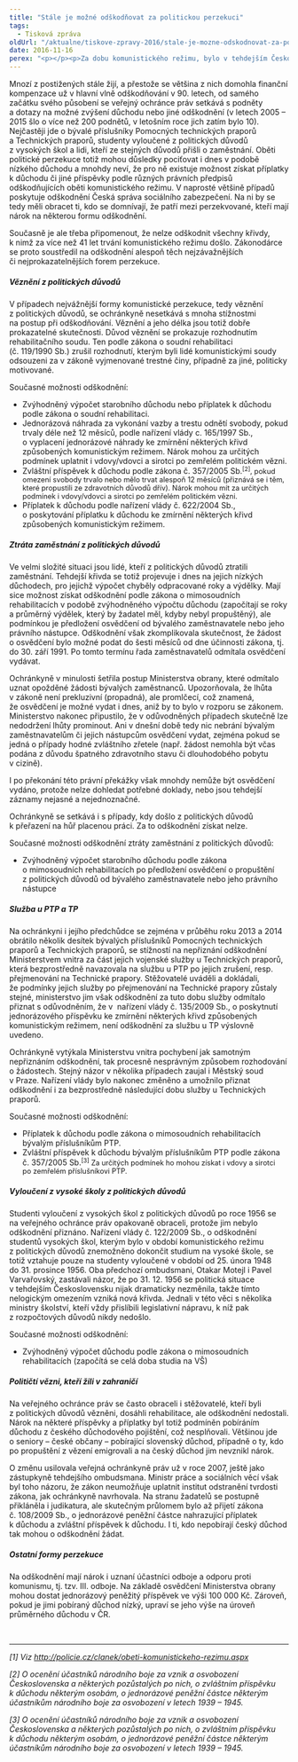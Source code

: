 ```yaml
---
title: "Stále je možné odškodňovat za politickou perzekuci"
tags:
  - Tisková zpráva
oldUrl: "/aktualne/tiskove-zpravy-2016/stale-je-mozne-odskodnovat-za-politickou-perzekuci"
date: 2016-11-16
perex: "<p></p><p>Za dobu komunistického režimu, bylo v tehdejším Československu z politických důvodů vězněno 205 486 osob, Pomocnými technickými prapory (PTP) a Technickými prapory (TP) prošlo asi 60 000 osob<sup>[1]</sup>. Nelze ani odhadnout, kolik lidí přišlo z politických důvodů o zaměstnání, nemluvě o jiných formách perzekuce. </p>"
---
```


<!-- imported from the old website -->

<p>Mnozí z postižených stále žijí, a přestože se většina z nich domohla finanční kompenzace už v hlavní vlně odškodňování v 90. letech, od samého začátku svého působení se veřejný ochránce práv setkává s podněty a dotazy na možné zvýšení důchodu nebo jiné odškodnění (v letech 2005 – 2015 šlo o více než 200 podnětů, v letošním roce jich zatím bylo 10). Nejčastěji jde o bývalé příslušníky Pomocných technických praporů a Technických praporů, studenty vyloučené z politických důvodů z vysokých škol a lidi, kteří ze stejných důvodů přišli o zaměstnání. Oběti politické perzekuce totiž mohou důsledky pociťovat i dnes v podobě nízkého důchodu a mnohdy neví, že pro ně existuje možnost získat příplatky k důchodu či jiné příspěvky podle různých právních předpisů odškodňujících oběti komunistického režimu. V naprosté většině případů poskytuje odškodnění Česká správa sociálního zabezpečení. Na ni by se tedy měli obracet ti, kdo se domnívají, že patří mezi perzekvované, kteří mají nárok na některou formu odškodnění.</p> <p>Současně je ale třeba připomenout, že nelze odškodnit všechny křivdy, k nimž za více než 41 let trvání komunistického režimu došlo. Zákonodárce se proto soustředil na odškodnění alespoň těch nejzávažnějších či nejprokazatelnějších forem perzekuce.</p> <h5>Věznění z politických důvodů </h5> <p>V případech nejvážnější formy komunistické perzekuce, tedy věznění z politických důvodů, se ochránkyně nesetkává s mnoha stížnostmi na postup při odškodňování. Věznění a jeho délka jsou totiž dobře prokazatelné skutečnosti. Důvod věznění se prokazuje rozhodnutím rehabilitačního soudu. Ten podle zákona o soudní rehabilitaci (č. 119/1990 Sb.) zrušil rozhodnutí, kterým byli lidé komunistickými soudy odsouzeni za v zákoně vyjmenované trestné činy, případně za jiné, politicky motivované. </p> <p>Současné možnosti odškodnění:</p><ul><li>Zvýhodněný výpočet starobního důchodu nebo příplatek k důchodu podle zákona o soudní rehabilitaci.</li><li>Jednorázová náhrada za vykonání vazby a trestu odnětí svobody, pokud trvaly déle než 12 měsíců, podle nařízení vlády c. 165/1997 Sb., o vyplacení jednorázové náhrady ke zmírnění některých křivd způsobených komunistickým režimem. Nárok mohou za určitých podmínek uplatnit i vdovy/vdovci a sirotci po zemřelém politickém vězni.</li><li>Zvláštní příspěvek k důchodu podle zákona č. 357/2005 Sb.<span style="font-size: 12.8px;"><sup>[2]</sup>, pokud omezení svobody trvalo nebo mělo trvat alespoň 12 měsíců (přiznává se i těm, které propustili ze zdravotních důvodů dřív). Nárok mohou mít za určitých podmínek i vdovy/vdovci a sirotci po zemřelém politickém vězni.</span></li><li>Příplatek k důchodu podle nařízení vlády č. 622/2004 Sb., o poskytování příplatku k důchodu ke zmírnění některých křivd způsobených komunistickým režimem.</li></ul> <h5>Ztráta zaměstnání z politických důvodů</h5> <p>Ve velmi složité situaci jsou lidé, kteří z politických důvodů ztratili zaměstnání. Tehdejší křivda se totiž projevuje i dnes na jejich nízkých důchodech, pro jejichž výpočet chyběly odpracované roky a výdělky. Mají sice možnost získat odškodnění podle zákona o mimosoudních rehabilitacích v podobě zvýhodněného výpočtu důchodu (započítají se roky a průměrný výdělek, který by žadatel měl, kdyby nebyl propuštěný), ale podmínkou je předložení osvědčení od bývalého zaměstnavatele nebo jeho právního nástupce. Odškodnění však zkomplikovala skutečnost, že žádost o osvědčení bylo možné podat do šesti měsíců od dne účinnosti zákona, tj. do 30. září 1991. Po tomto termínu řada zaměstnavatelů odmítala osvědčení vydávat.</p> <p>Ochránkyně v minulosti šetřila postup Ministerstva obrany, které odmítalo uznat opožděné žádosti bývalých zaměstnanců. Upozorňovala, že lhůta v zákoně není prekluzivní (propadná), ale promlčecí, což znamená, že osvědčení je možné vydat i dnes, aniž by to bylo v rozporu se zákonem. Ministerstvo nakonec připustilo, že v odůvodněných případech skutečně lze nedodržení lhůty prominout. Ani v dnešní době tedy nic nebrání bývalým zaměstnavatelům či jejich nástupcům osvědčení vydat, zejména pokud se jedná o případy hodné zvláštního zřetele (např. žádost nemohla být včas podána z důvodu špatného zdravotního stavu či dlouhodobého pobytu v cizině).</p> <p>I po překonání této právní překážky však mnohdy nemůže být osvědčení vydáno, protože nelze dohledat potřebné doklady, nebo jsou tehdejší záznamy nejasné a nejednoznačné.</p> <p>Ochránkyně se setkává i s případy, kdy došlo z politických důvodů k přeřazení na hůř placenou práci. Za to odškodnění získat nelze.</p> <p>Současné možnosti odškodnění ztráty zaměstnání z politických důvodů:</p><ul><li>Zvýhodněný výpočet starobního důchodu podle zákona o mimosoudních rehabilitacích po předložení osvědčení o propuštění z politických důvodů od bývalého zaměstnavatele nebo jeho právního nástupce</li></ul> <h5>Služba u PTP a TP</h5> <p>Na ochránkyni i jejího předchůdce se zejména v průběhu roku 2013 a 2014 obrátilo několik desítek bývalých příslušníků Pomocných technických praporů a Technických praporů, se stížností na nepřiznání odškodnění Ministerstvem vnitra za část jejich vojenské služby u Technických praporů, která bezprostředně navazovala na službu u PTP po jejich zrušení, resp. přejmenování na Technické prapory. Stěžovatelé uváděli a dokládali, že podmínky jejich služby po přejmenování na Technické prapory zůstaly stejné, ministerstvo jim však odškodnění za tuto dobu služby odmítalo přiznat s odůvodněním, že v  nařízení vlády č. 135/2009 Sb., o poskytnutí jednorázového příspěvku ke zmírnění některých křivd způsobených komunistickým režimem, není odškodnění za službu u TP výslovně uvedeno.</p> <p>Ochránkyně vytýkala Ministerstvu vnitra pochybení jak samotným nepřiznáním odškodnění, tak procesně nesprávným způsobem rozhodování o žádostech. Stejný názor v několika případech zaujal i Městský soud v Praze. Nařízení vlády bylo nakonec změněno a umožnilo přiznat odškodnění i za bezprostředně následující dobu služby u Technických praporů.   </p> <p>Současné možnosti odškodnění:</p><ul><li>Příplatek k důchodu podle zákona o mimosoudních rehabilitacích bývalým příslušníkům PTP.</li><li>Zvláštní příspěvek k důchodu bývalým příslušníkům PTP podle zákona č. 357/2005 Sb.<span style="font-size: 12.8px;"><sup>[3]</sup> Za určitých podmínek ho mohou získat i vdovy a sirotci po zemřelém příslušníkovi PTP.</span></li></ul> <h5>Vyloučení z vysoké školy z politických důvodů</h5> <p>Studenti vyloučení z vysokých škol z politických důvodů po roce 1956 se na veřejného ochránce práv opakovaně obraceli, protože jim nebylo odškodnění přiznáno. Nařízení vlády č. 122/2009 Sb., o odškodnění studentů vysokých škol, kterým bylo v období komunistického režimu z politických důvodů znemožněno dokončit studium na vysoké škole, se totiž vztahuje pouze na studenty vyloučené v období od 25. února 1948 do 31. prosince 1956. Oba předchozí ombudsmani, Otakar Motejl i Pavel Varvařovský, zastávali názor, že po 31. 12. 1956 se politická situace v tehdejším Československu nijak dramaticky nezměnila, takže tímto nelogickým omezením vzniká nová křivda. Jednali v této věci s několika ministry školství, kteří vždy přislíbili legislativní nápravu, k níž pak z rozpočtových důvodů nikdy nedošlo.</p> <p>Současné možnosti odškodnění:</p><ul><li>Zvýhodněný výpočet důchodu podle zákona o mimosoudních rehabilitacích (započítá se celá doba studia na VŠ)</li></ul> <h5>Političtí vězni, kteří žili v zahraničí</h5> <p>Na veřejného ochránce práv se často obraceli i stěžovatelé, kteří byli z politických důvodů vězněni, dosáhli rehabilitace, ale odškodnění nedostali. Nárok na některé příspěvky a příplatky byl totiž podmíněn pobíráním důchodu z českého důchodového pojištění, což nesplňovali. Většinou jde o seniory – české občany &ndash; pobírající slovenský důchod, případně o ty, kdo po propuštění z vězení emigrovali a na český důchod jim nevznikl nárok.</p> <p>O změnu usilovala veřejná ochránkyně práv už v roce 2007, ještě jako zástupkyně tehdejšího ombudsmana. Ministr práce a sociálních věcí však byl toho názoru, že zákon neumožňuje uplatnit institut odstranění tvrdosti zákona, jak ochránkyně navrhovala. Na stranu žadatelů se postupně přikláněla i judikatura, ale skutečným průlomem bylo až přijetí zákona č. 108/2009 Sb., o jednorázové peněžní částce nahrazující příplatek k důchodu a zvláštní příspěvek k důchodu. I ti, kdo nepobírají český důchod tak mohou o odškodnění žádat.</p> <h5>Ostatní formy perzekuce</h5> <p>Na odškodnění mají nárok i uznaní účastníci odboje a odporu proti komunismu, tj. tzv. III. odboje. Na základě osvědčení Ministerstva obrany mohou dostat jednorázový peněžitý příspěvek ve výši 100 000 Kč. Zároveň, pokud je jimi pobíraný důchod nízký, upraví se jeho výše na úroveň průměrného důchodu v ČR.</p> <br /> <hr /> <p><i>[1] Viz <a title="Otevření do nového okna" href="http://policie.cz/clanek/obeti-komunistickeho-rezimu.aspx" target="_blank">http://policie.cz/clanek/obeti-komunistickeho-rezimu.aspx</a> <img alt="" src="https://www.ochrance.cz/typo3/ext/od_linkdesc/icons/external.gif" class="od_linkdesc_icon_external" /> </i></p> <p><i>[2] O ocenění účastníků národního boje za vznik a osvobození Československa a některých pozůstalých po nich, o zvláštním příspěvku k důchodu některým osobám, o jednorázové peněžní částce některým účastníkům národního boje za osvobození v letech 1939 – 1945.</i></p> <p><i>[3] O ocenění účastníků národního boje za vznik a osvobození Československa a některých pozůstalých po nich, o zvláštním příspěvku k důchodu některým osobám, o jednorázové peněžní částce některým účastníkům národního boje za osvobození v letech 1939 – 1945.</i></p>
